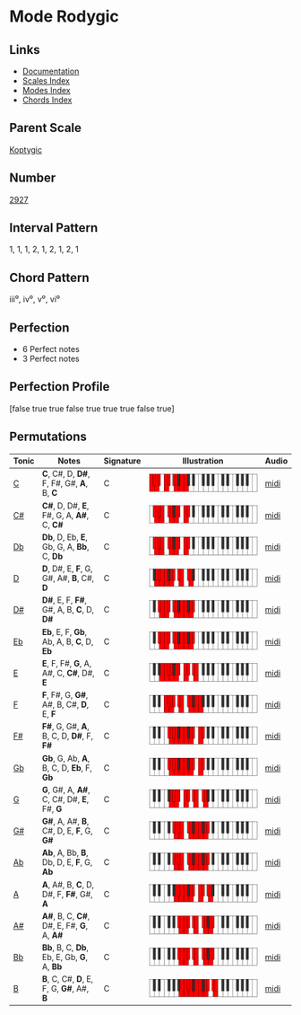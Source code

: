 # Mode Rodygic

## Links

- [Documentation](index.md)
- [Scales Index](Scales.md)
- [Modes Index](Modes.md)
- [Chords Index](Chords.md)

## Parent Scale

[Koptygic](ScaleKoptygic.md)

## Number

[2927](https://ianring.com/musictheory/scales/2927)

## Interval Pattern

1, 1, 1, 2, 1, 2, 1, 2, 1

## Chord Pattern

iii⁰, iv⁰, v⁰, vi⁰

## Perfection

- 6 Perfect notes
- 3 Perfect notes

## Perfection Profile

[false true true false true true true false true]

## Permutations

| Tonic | Notes | Signature | Illustration | Audio |
|-------|-------|-----------|--------------|-------|
| [C](ModeCNaturalRodygic.md) | **C**, C#, D, **D#**, F, F#, G#, **A**, B, **C** | C | ![CNaturalRodygic](ModeCNaturalRodygic.png) | [midi](https://github.com/edipermadi/music/blob/main/docs/ModeCNaturalRodygic.mid?raw=true) |
| [C#](ModeCSharpRodygic.md) | **C#**, D, D#, **E**, F#, G, A, **A#**, C, **C#** | C | ![CSharpRodygic](ModeCSharpRodygic.png) | [midi](https://github.com/edipermadi/music/blob/main/docs/ModeCSharpRodygic.mid?raw=true) |
| [Db](ModeDFlatRodygic.md) | **Db**, D, Eb, **E**, Gb, G, A, **Bb**, C, **Db** | C | ![DFlatRodygic](ModeDFlatRodygic.png) | [midi](https://github.com/edipermadi/music/blob/main/docs/ModeDFlatRodygic.mid?raw=true) |
| [D](ModeDNaturalRodygic.md) | **D**, D#, E, **F**, G, G#, A#, **B**, C#, **D** | C | ![DNaturalRodygic](ModeDNaturalRodygic.png) | [midi](https://github.com/edipermadi/music/blob/main/docs/ModeDNaturalRodygic.mid?raw=true) |
| [D#](ModeDSharpRodygic.md) | **D#**, E, F, **F#**, G#, A, B, **C**, D, **D#** | C | ![DSharpRodygic](ModeDSharpRodygic.png) | [midi](https://github.com/edipermadi/music/blob/main/docs/ModeDSharpRodygic.mid?raw=true) |
| [Eb](ModeEFlatRodygic.md) | **Eb**, E, F, **Gb**, Ab, A, B, **C**, D, **Eb** | C | ![EFlatRodygic](ModeEFlatRodygic.png) | [midi](https://github.com/edipermadi/music/blob/main/docs/ModeEFlatRodygic.mid?raw=true) |
| [E](ModeENaturalRodygic.md) | **E**, F, F#, **G**, A, A#, C, **C#**, D#, **E** | C | ![ENaturalRodygic](ModeENaturalRodygic.png) | [midi](https://github.com/edipermadi/music/blob/main/docs/ModeENaturalRodygic.mid?raw=true) |
| [F](ModeFNaturalRodygic.md) | **F**, F#, G, **G#**, A#, B, C#, **D**, E, **F** | C | ![FNaturalRodygic](ModeFNaturalRodygic.png) | [midi](https://github.com/edipermadi/music/blob/main/docs/ModeFNaturalRodygic.mid?raw=true) |
| [F#](ModeFSharpRodygic.md) | **F#**, G, G#, **A**, B, C, D, **D#**, F, **F#** | C | ![FSharpRodygic](ModeFSharpRodygic.png) | [midi](https://github.com/edipermadi/music/blob/main/docs/ModeFSharpRodygic.mid?raw=true) |
| [Gb](ModeGFlatRodygic.md) | **Gb**, G, Ab, **A**, B, C, D, **Eb**, F, **Gb** | C | ![GFlatRodygic](ModeGFlatRodygic.png) | [midi](https://github.com/edipermadi/music/blob/main/docs/ModeGFlatRodygic.mid?raw=true) |
| [G](ModeGNaturalRodygic.md) | **G**, G#, A, **A#**, C, C#, D#, **E**, F#, **G** | C | ![GNaturalRodygic](ModeGNaturalRodygic.png) | [midi](https://github.com/edipermadi/music/blob/main/docs/ModeGNaturalRodygic.mid?raw=true) |
| [G#](ModeGSharpRodygic.md) | **G#**, A, A#, **B**, C#, D, E, **F**, G, **G#** | C | ![GSharpRodygic](ModeGSharpRodygic.png) | [midi](https://github.com/edipermadi/music/blob/main/docs/ModeGSharpRodygic.mid?raw=true) |
| [Ab](ModeAFlatRodygic.md) | **Ab**, A, Bb, **B**, Db, D, E, **F**, G, **Ab** | C | ![AFlatRodygic](ModeAFlatRodygic.png) | [midi](https://github.com/edipermadi/music/blob/main/docs/ModeAFlatRodygic.mid?raw=true) |
| [A](ModeANaturalRodygic.md) | **A**, A#, B, **C**, D, D#, F, **F#**, G#, **A** | C | ![ANaturalRodygic](ModeANaturalRodygic.png) | [midi](https://github.com/edipermadi/music/blob/main/docs/ModeANaturalRodygic.mid?raw=true) |
| [A#](ModeASharpRodygic.md) | **A#**, B, C, **C#**, D#, E, F#, **G**, A, **A#** | C | ![ASharpRodygic](ModeASharpRodygic.png) | [midi](https://github.com/edipermadi/music/blob/main/docs/ModeASharpRodygic.mid?raw=true) |
| [Bb](ModeBFlatRodygic.md) | **Bb**, B, C, **Db**, Eb, E, Gb, **G**, A, **Bb** | C | ![BFlatRodygic](ModeBFlatRodygic.png) | [midi](https://github.com/edipermadi/music/blob/main/docs/ModeBFlatRodygic.mid?raw=true) |
| [B](ModeBNaturalRodygic.md) | **B**, C, C#, **D**, E, F, G, **G#**, A#, **B** | C | ![BNaturalRodygic](ModeBNaturalRodygic.png) | [midi](https://github.com/edipermadi/music/blob/main/docs/ModeBNaturalRodygic.mid?raw=true) |
